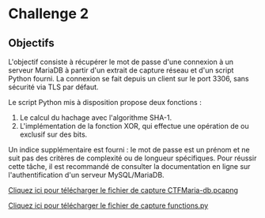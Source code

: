 # Challenge 2

## Objectifs

L'objectif consiste à récupérer le mot de passe d'une connexion à un serveur MariaDB à partir d'un extrait de capture réseau et d'un script Python fourni. La connexion se fait depuis un client sur le port 3306, sans sécurité via TLS par défaut.

Le script Python mis à disposition propose deux fonctions :

1. Le calcul du hachage avec l'algorithme SHA-1.
2. L'implémentation de la fonction XOR, qui effectue une opération de ou exclusif sur des bits.

Un indice supplémentaire est fourni : le mot de passe est un prénom et ne suit pas des critères de complexité ou de longueur spécifiques. Pour réussir cette tâche, il est recommandé de consulter la documentation en ligne sur l'authentification d'un serveur MySQL/MariaDB.

[Cliquez ici pour télécharger le fichier de capture CTFMaria-db.pcapng](medias/challenge2/CTFMaria-db2.pcapng)

[Cliquez ici pour télécharger le fichier de capture functions.py](medias/challenge2/functions.py)



